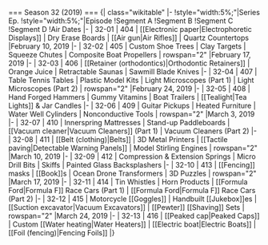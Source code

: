 === Season 32 (2019) ===
{| class="wikitable"
|-
!style="width:5%;"|Series Ep.
!style="width:5%;"|Episode
!Segment A
!Segment B
!Segment C
!Segment D
!Air Dates
|-
| 32-01
| 404
| [[Electronic paper|Electrophoretic Displays]]
| Dry Erase Boards
| [[Air gun|Air Rifles]]
| Quartz Countertops
|February 10, 2019
|-
| 32-02
| 405
| Custom Shoe Trees
| Clay Targets
| Squeeze Chutes
| Composite Boat Propellers
| rowspan="2" |February 17, 2019
|-
| 32-03
| 406
| [[Retainer (orthodontics)|Orthodontic Retainers]]
| Orange Juice
| Retractable Saunas
| Sawmill Blade Knives
|-
| 32-04
| 407
| Table Tennis Tables
| Plastic Model Kits
| Light Microscopes (Part 1)
| Light Microscopes (Part 2)
| rowspan="2" |February 24, 2019
|-
| 32-05
| 408
| Hand Forged Hammers
| Gummy Vitamins
| Boat Trailers
| [[Tealight|Tea Lights]] & Jar Candles
|-
| 32-06
| 409
| Guitar Pickups
| Heated Furniture
| Water Well Cylinders
| Nonconductive Tools
| rowspan="2" |March 3, 2019
|-
| 32-07
| 410
| Innerspring Mattresses
| Stand-up Paddleboards
| [[Vacuum cleaner|Vacuum Cleaners]] (Part 1)
| Vacuum Cleaners (Part 2)
|-
| 32-08
| 411
| [[Belt (clothing)|Belts]]
| 3D Metal Printers
| [[Tactile paving|Detectable Warning Panels]]
| Model Stirling Engines
| rowspan="2" |March 10, 2019
|-
| 32-09
| 412
| Compression & Extension Springs
| Micro Drill Bits
| Skiffs
| Painted Glass Backsplashers
|-
| 32-10
| 413
| [[Fencing]] masks
| [[Book]]s
| Ocean Drone Transformers
| 3D Puzzles 
| rowspan="2" |March 17, 2019
|-
| 32-11
| 414
| Tin Whistles
| Horn Products
| [[Formula Ford|Formula F]] Race Cars (Part 1)
| [[Formula Ford|Formula F]] Race Cars (Part 2)
|-
| 32-12
| 415
| Motorcycle [[Goggles]]
| Handbuilt [[Jukebox]]es
| [[Suction excavator|Vacuum Excavators]]
| [[Pewter]] [[Shaving]] Sets
| rowspan="2" |March 24, 2019
|-
| 32-13
| 416
| [[Peaked cap|Peaked Caps]]
| Custom [[Water heating|Water Heaters]]
| [[Electric boat|Electric Boats]]
| [[Foil (fencing)|Fencing Foils]]
|}
